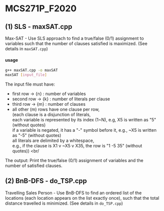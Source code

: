 # MCS271P_F2020
## (1) SLS - maxSAT.cpp
 Max-SAT - Use SLS approach to find a true/false (0/1) assignment to variables such that the number of clauses satisfied is maximized. (See details in `maxSAT.cpp`)
 #### usage
```bash
g++ maxSAT.cpp -o maxSAT
maxSAT [input_file]
```
The input file must have: <br/> 
- first row  -> {n} : number of variables <br/>
- second row -> {k} : number of literals per clause <br/>
- third row  -> {m} : number of clauses <br/>
- all other (m) rows have one clause per row, <br/> 
    (each clause is a disjunction of literals, <br/>
    each variable is represented by its index (1~N), e.g, X5 is written as "5" (without quotes) <br/>
    if a variable is negated, it has a "-" symbol before it, e.g., ~X5 is written as "-5" (without quotes) <br/>
    all literals are delimited by a whitespace, <br/>
    e.g., if the clause is X1 v ~X5 v X35, the row is "1 -5 35" (without quotes)) <br/
    
The output: Print the true/false (0/1) assignment of variables and the number of satisfied clauses. <br/>

## (2) BnB-DFS - do_TSP.cpp
 Travelling Sales Person - Use BnB-DFS to find an ordered list of the locations (each location appears on the list exactly once), such that the total distance travelled is minimized. (See details in `do_TSP.cpp`)
